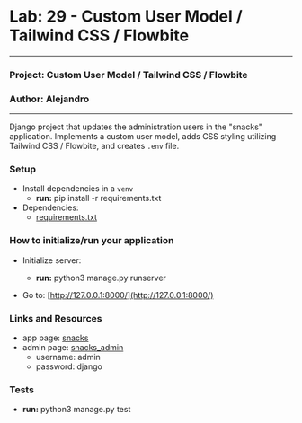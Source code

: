 # Lab: 29 - Custom User Model / Tailwind CSS / Flowbite

---

### Project: Custom User Model / Tailwind CSS / Flowbite
### Author: Alejandro

---

Django project that updates the administration users in the "snacks" application. Implements a custom user model, adds CSS styling utilizing Tailwind CSS / Flowbite, and creates `.env` file.

### Setup

* Install dependencies in a `venv`
  * **run:** pip install -r requirements.txt
* Dependencies: 
  * [requirements.txt](requirements.txt)

### How to initialize/run your application

* Initialize server:
  * **run:** python3 manage.py runserver

* Go to: [http://127.0.0.1:8000/](http://127.0.0.1:8000/) 

### Links and Resources

* app page: [snacks](http://127.0.0.1:8000/)
* admin page: [snacks_admin](http://127.0.0.1:8000/admin)
  * username: admin
  * password: django

### Tests

* **run:** python3 manage.py test